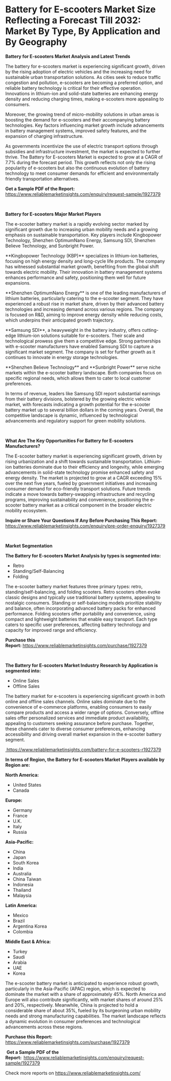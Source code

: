<p><h1>Battery for E-scooters Market Size Reflecting a Forecast Till 2032: Market By Type, By Application and By Geography</h1></p><p><strong>Battery for E-scooters Market Analysis and Latest Trends</strong></p>
<p><p>The battery for e-scooters market is experiencing significant growth, driven by the rising adoption of electric vehicles and the increasing need for sustainable urban transportation solutions. As cities seek to reduce traffic congestion and pollution, e-scooters are becoming a preferred option, and reliable battery technology is critical for their effective operation. Innovations in lithium-ion and solid-state batteries are enhancing energy density and reducing charging times, making e-scooters more appealing to consumers.</p><p>Moreover, the growing trend of micro-mobility solutions in urban areas is boosting the demand for e-scooters and their accompanying battery technologies. Key factors influencing market growth include advancements in battery management systems, improved safety features, and the expansion of charging infrastructure. </p><p>As governments incentivize the use of electric transport options through subsidies and infrastructure investment, the market is expected to further thrive. The Battery for E-scooters Market is expected to grow at a CAGR of 7.7% during the forecast period. This growth reflects not only the rising popularity of e-scooters but also the continuous evolution of battery technology to meet consumer demands for efficient and environmentally friendly transportation alternatives.</p></p>
<p><strong>Get a Sample PDF of the Report:&nbsp;</strong> <a href="https://www.reliablemarketinsights.com/enquiry/request-sample/1927379?utm_campaign=2636&utm_medium=2&utm_source=Github&utm_content=ia&utm_term=28032025&utm_id=battery-for-e-scooters">https://www.reliablemarketinsights.com/enquiry/request-sample/1927379</a></p>
<p>&nbsp;</p>
<p><strong>Battery for E-scooters Major Market Players</strong></p>
<p><p>The e-scooter battery market is a rapidly evolving sector marked by significant growth due to increasing urban mobility needs and a growing emphasis on sustainable transportation. Key players include Kingbopower Technology, Shenzhen OptimumNano Energy, Samsung SDI, Shenzhen Believe Technology, and Sunbright Power.</p><p>**Kingbopower Technology (KBP)** specializes in lithium-ion batteries, focusing on high energy density and long-cycle life products. The company has witnessed substantial market growth, benefiting from the global shift towards electric mobility. Their innovation in battery management systems enhances performance and safety, positioning them well for future expansions.</p><p>**Shenzhen OptimumNano Energy** is one of the leading manufacturers of lithium batteries, particularly catering to the e-scooter segment. They have experienced a robust rise in market share, driven by their advanced battery technologies and increasing demand across various regions. The company is focused on R&D, aiming to improve energy density while reducing costs, which underpins their anticipated growth trajectory.</p><p>**Samsung SDI**, a heavyweight in the battery industry, offers cutting-edge lithium-ion solutions suitable for e-scooters. Their scale and technological prowess give them a competitive edge. Strong partnerships with e-scooter manufacturers have enabled Samsung SDI to capture a significant market segment. The company is set for further growth as it continues to innovate in energy storage technologies.</p><p>**Shenzhen Believe Technology** and **Sunbright Power** serve niche markets within the e-scooter battery landscape. Both companies focus on specific regional needs, which allows them to cater to local customer preferences. </p><p>In terms of revenue, leaders like Samsung SDI report substantial earnings from their battery divisions, bolstered by the growing electric vehicle market, with forecasts indicating a growth potential for the e-scooter battery market up to several billion dollars in the coming years. Overall, the competitive landscape is dynamic, influenced by technological advancements and regulatory support for green mobility solutions.</p></p>
<p>&nbsp;</p>
<p><strong>What Are The Key Opportunities For Battery for E-scooters Manufacturers?</strong></p>
<p><p>The E-scooter battery market is experiencing significant growth, driven by rising urbanization and a shift towards sustainable transportation. Lithium-ion batteries dominate due to their efficiency and longevity, while emerging advancements in solid-state technology promise enhanced safety and energy density. The market is projected to grow at a CAGR exceeding 15% over the next five years, fueled by government initiatives and increasing consumer demand for eco-friendly transport solutions. Future trends indicate a move towards battery-swapping infrastructure and recycling programs, improving sustainability and convenience, positioning the e-scooter battery market as a critical component in the broader electric mobility ecosystem.</p></p>
<p><strong>Inquire or Share Your Questions If Any Before Purchasing This Report:</strong> <a href="https://www.reliablemarketinsights.com/enquiry/pre-order-enquiry/1927379?utm_campaign=2636&utm_medium=2&utm_source=Github&utm_content=ia&utm_term=28032025&utm_id=battery-for-e-scooters">https://www.reliablemarketinsights.com/enquiry/pre-order-enquiry/1927379</a></p>
<p>&nbsp;</p>
<p><strong>Market Segmentation</strong></p>
<p><strong>The Battery for E-scooters Market Analysis by types is segmented into:</strong></p>
<p><ul><li>Retro</li><li>Standing/Self-Balancing</li><li>Folding</li></ul></p>
<p><p>The e-scooter battery market features three primary types: retro, standing/self-balancing, and folding scooters. Retro scooters often evoke classic designs and typically use traditional battery systems, appealing to nostalgic consumers. Standing or self-balancing models prioritize stability and balance, often incorporating advanced battery packs for enhanced performance. Folding scooters offer portability and convenience, using compact and lightweight batteries that enable easy transport. Each type caters to specific user preferences, affecting battery technology and capacity for improved range and efficiency.</p></p>
<p><strong>Purchase this Report:&nbsp;</strong><a href="https://www.reliablemarketinsights.com/purchase/1927379?utm_campaign=2636&utm_medium=2&utm_source=Github&utm_content=ia&utm_term=28032025&utm_id=battery-for-e-scooters">https://www.reliablemarketinsights.com/purchase/1927379</a></p>
<p>&nbsp;</p>
<p><strong>The Battery for E-scooters Market Industry Research by Application is segmented into:</strong></p>
<p><ul><li>Online Sales</li><li>Offline Sales</li></ul></p>
<p><p>The battery market for e-scooters is experiencing significant growth in both online and offline sales channels. Online sales dominate due to the convenience of e-commerce platforms, enabling consumers to easily compare products and access a wider range of options. Conversely, offline sales offer personalized services and immediate product availability, appealing to customers seeking assurance before purchase. Together, these channels cater to diverse consumer preferences, enhancing accessibility and driving overall market expansion in the e-scooter battery segment.</p></p>
<p><a href="https://www.reliablemarketinsights.com/battery-for-e-scooters-r1927379?utm_campaign=2636&utm_medium=2&utm_source=Github&utm_content=ia&utm_term=28032025&utm_id=battery-for-e-scooters">&nbsp;https://www.reliablemarketinsights.com/battery-for-e-scooters-r1927379</a></p>
<p><strong>In terms of Region, the Battery for E-scooters Market Players available by Region are:</strong></p>
<p>
    <p> <strong> North America: </strong>
        <ul>
            <li>United States</li>
            <li>Canada</li>
        </ul>
        </p> 
    <p> <strong> Europe: </strong>
        <ul>
            <li>Germany</li>
            <li>France</li>
            <li>U.K.</li>
            <li>Italy</li>
            <li>Russia</li>
        </ul>
        </p> 
    <p> <strong> Asia-Pacific: </strong>
        <ul>
            <li>China</li>
            <li>Japan</li>
            <li>South Korea</li>
            <li>India</li>
            <li>Australia</li>
            <li>China Taiwan</li>
            <li>Indonesia</li>
            <li>Thailand</li>
            <li>Malaysia</li>
        </ul>
        </p> 
    <p> <strong> Latin America: </strong>
        <ul>
            <li>Mexico</li>
            <li>Brazil</li>
            <li>Argentina Korea</li>
            <li>Colombia</li>
        </ul>
        </p> 
    <p> <strong> Middle East & Africa: </strong>
        <ul>
            <li>Turkey</li>
            <li>Saudi</li>
            <li>Arabia</li>
            <li>UAE</li>
            <li>Korea</li>
        </ul>
    </p>
    </p>
<p><p>The e-scooter battery market is anticipated to experience robust growth, particularly in the Asia-Pacific (APAC) region, which is expected to dominate the market with a share of approximately 45%. North America and Europe will also contribute significantly, with market shares of around 25% and 20%, respectively. Meanwhile, China is projected to hold a considerable share of about 35%, fueled by its burgeoning urban mobility needs and strong manufacturing capabilities. The market landscape reflects a dynamic evolution in consumer preferences and technological advancements across these regions.</p></p>
<p><strong>Purchase this Report: </strong><a href="https://www.reliablemarketinsights.com/purchase/1927379?utm_campaign=2636&utm_medium=2&utm_source=Github&utm_content=ia&utm_term=28032025&utm_id=battery-for-e-scooters">https://www.reliablemarketinsights.com/purchase/1927379</a></p>
<p>&nbsp;<strong>Get a Sample PDF of the Report:&nbsp;&nbsp;</strong><a href="https://www.reliablemarketinsights.com/enquiry/request-sample/1927379?utm_campaign=2636&utm_medium=2&utm_source=Github&utm_content=ia&utm_term=28032025&utm_id=battery-for-e-scooters">https://www.reliablemarketinsights.com/enquiry/request-sample/1927379</a></p>
<p><strong></strong></p>
<p>Check more reports on <a href="https://www.reliablemarketinsights.com/?utm_campaign=2636&utm_medium=2&utm_source=Github&utm_content=ia&utm_term=28032025&utm_id=battery-for-e-scooters">https://www.reliablemarketinsights.com/</a></p>